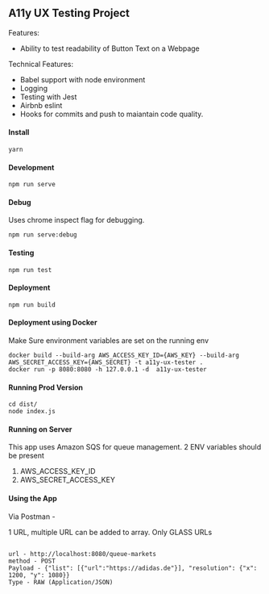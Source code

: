 ## A11y UX Testing Project

Features:

- Ability to test readability of Button Text on a Webpage

Technical Features:
- Babel support with node environment
- Logging
- Testing with Jest
- Airbnb eslint
- Hooks for commits and push to maiantain code quality.

#### Install
```
yarn
```
#### Development
```
npm run serve
```
#### Debug
Uses chrome inspect flag for debugging.
```
npm run serve:debug
```
#### Testing
```
npm run test
```
#### Deployment
```
npm run build
```

#### Deployment using Docker
Make Sure environment variables are set on the running env
```
docker build --build-arg AWS_ACCESS_KEY_ID={AWS_KEY} --build-arg AWS_SECRET_ACCESS_KEY={AWS_SECRET} -t a11y-ux-tester .
docker run -p 8080:8080 -h 127.0.0.1 -d  a11y-ux-tester
```
#### Running Prod Version
```
cd dist/
node index.js
```

#### Running on Server

This app uses Amazon SQS for queue management.
2 ENV variables should be present

1. AWS_ACCESS_KEY_ID
2. AWS_SECRET_ACCESS_KEY

#### Using the App
Via Postman -

1 URL, multiple URL can be added to array. Only GLASS URLs
```

url - http://localhost:8080/queue-markets
method - POST
Payload - {"list": [{"url":"https://adidas.de"}], "resolution": {"x": 1200, "y": 1080}}
Type - RAW (Application/JSON)
```

